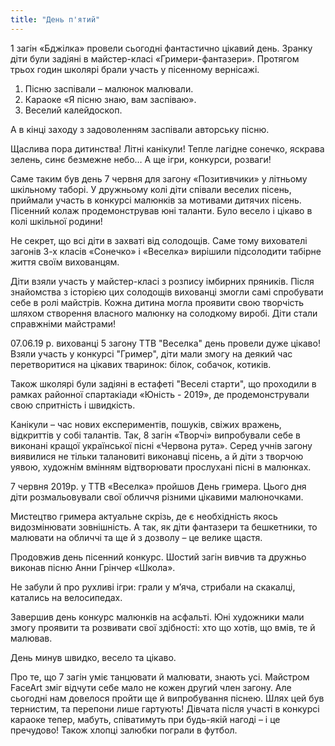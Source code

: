 ```yaml
---
title: "День п'ятий"
---
```


1 загін «Бджілка» провели сьогодні фантастично цікавий день. Зранку діти були задіяні в майстер-класі «Гримери-фантазери». Протягом трьох годин школярі брали участь у пісенному вернісажі.

1. Пісню заспівали – малюнок малювали.
2. Караоке «Я пісню знаю, вам заспіваю».
3. Веселий калейдоскоп.

А в кінці заходу з задоволенням заспівали авторську пісню.

<slideshow />

Щаслива пора дитинства! Літні канікули! Тепле лагідне сонечко, яскрава зелень, синє безмежне небо… А ще ігри, конкурси, розваги!

Саме таким був день 7 червня для загону «Позитивчики» у літньому шкільному таборі. У дружньому колі діти співали веселих пісень, приймали участь в конкурсі малюнків за мотивами дитячих пісень. Пісенний колаж продемонстрував юні таланти. Було весело і цікаво в колі шкільної родини!

<slideshow id="*2" />

Не секрет, що всі діти в захваті від солодощів. Саме тому вихователі загонів 3-х класів «Сонечко» і «Веселка» вирішили підсолодити табірне життя своїм вихованцям.

Діти взяли участь у майстер-класі з розпису імбирних пряників. Після знайомства з історією цих солодощів вихованці змогли самі спробувати себе в ролі майстрів. Кожна дитина могла проявити свою творчість шляхом створення власного малюнку на солодкому виробі. Діти стали справжніми майстрами!

<slideshow id="*3" />

07.06.19 р. вихованці 5 загону ТТВ "Веселка" день провели дуже цікаво! Взяли участь у конкурсі "Гример", діти мали змогу на деякий час перетворитися на цікавих тваринок: білок, собачок, котиків.

Також школярі були задіяні в естафеті "Веселі старти", що проходили в рамках районної спартакіади «Юність - 2019», де продемонстрували свою спритність і швидкість.

<slideshow id="*4" />

Канікули – час нових експериментів, пошуків, свіжих вражень, відкриттів у собі талантів. Так, 8 загін «Творчі» випробували себе в виконані кращої української пісні «Червона рута». Серед учнів загону виявилися не тільки талановиті виконавці пісень, а й діти з творчою уявою, художнім вмінням відтворювати прослухані пісні в малюнках.

<slideshow id="*5" />

7 червня 2019р. у ТТВ «Веселка» пройшов День гримера. Цього дня діти розмальовували свої обличчя різними цікавими малюночками.

Мистецтво гримера актуальне скрізь, де є необхідність якось видозмінювати зовнішність. А так, як діти фантазери та бешкетники, то малювати на обличчі та ще й з дозволу – це велике щастя.

Продовжив день пісенний конкурс. Шостий загін вивчив та дружньо виконав пісню Анни Грінчер «Школа».

Не забули й про рухливі ігри: грали у м’яча, стрибали на скакалці, катались на велосипедах.

Завершив день конкурс малюнків на асфальті. Юні художники мали змогу проявити та розвивати свої здібності: хто що хотів, що вмів, те й малював.

День минув швидко, весело та цікаво.

<slideshow id="*6" />

Про те, що 7 загін уміє танцювати й малювати, знають усі. Майстром FaceArt зміг відчути себе мало не кожен другий член загону. Але сьогодні нам довелося пройти ще й випробування піснею. Шлях цей був тернистим, та перепони лише гартують! Дівчата після участі в конкурсі караоке тепер, мабуть, співатимуть при будь-якій нагоді – і це пречудово! Також хлопці залюбки пограли в футбол.

<slideshow id="*7" />

<youtube id="rUGyTPSY7KA" />
